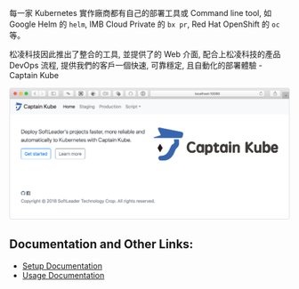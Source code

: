 每一家 Kubernetes 實作廠商都有自己的部署工具或 Command line tool, 如 Google Helm 的 `helm`, IMB Cloud Private 的 `bx pr`, Red Hat OpenShift 的 `oc` 等。

松凌科技因此推出了整合的工具, 並提供了的 Web 介面, 配合上松凌科技的產品 DevOps 流程, 提供我們的客戶一個快速, 可靠穩定, 且自動化的部署體驗 - Captain Kube

![](./printscreen.png)

## Documentation and Other Links:

- [Setup Documentation](https://github.com/softleader/captain-kube/wiki/Installation)
- [Usage Documentation](https://github.com/softleader/captain-kube/wiki)
